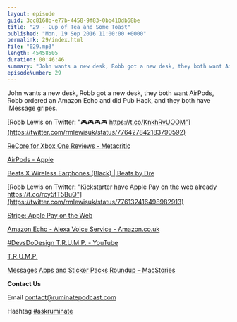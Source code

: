 ```yaml
---
layout: episode
guid: 3cc8168b-e77b-4458-9f83-0bb410db68be
title: "29 - Cup of Tea and Some Toast"
published: "Mon, 19 Sep 2016 11:00:00 +0000"
permalink: 29/index.html
file: "029.mp3"
length: 45458505
duration: 00:46:46
summary: "John wants a new desk, Robb got a new desk, they both want AirPods, Robb ordered an Amazon Echo and did Pub Hack, and they both have iMessage gripes."
episodeNumber: 29
---
```


John wants a new desk, Robb got a new desk, they both want AirPods, Robb ordered an Amazon Echo and did Pub Hack, and they both have iMessage gripes.

[Robb Lewis on Twitter: "🎮🎮🎮🎮 https://t.co/KnkhRvUOOM"](https://twitter.com/rmlewisuk/status/776427842183790592)

[ReCore for Xbox One Reviews - Metacritic](http://www.metacritic.com/game/xbox-one/recore?ref=hp)

[AirPods - Apple](http://www.apple.com/airpods/)

[Beats X Wireless Earphones (Black) | Beats by Dre](http://uk.beatsbydre.com/earphones/browse-earphones/wireless-earphones/MLYE2.html?icid=internal_LandingPage_na_GNS_UK_na_BeatsXComponent)

[Robb Lewis on Twitter: "Kickstarter have Apple Pay on the web already https://t.co/rcy5fT5BuQ"](https://twitter.com/rmlewisuk/status/776132416498982913)

[Stripe: Apple Pay on the Web](https://stripe.com/apple-pay)

[Amazon Echo - Alexa Voice Service - Amazon.co.uk](https://www.amazon.co.uk/dp/B01GAGVIE4/ref=gw_aucc_dopp_1?pf_rd_m=A3P5ROKL5A1OLE&pf_rd_s=desktop-hero-kindle-A&pf_rd_r=FDFYCBPM182ZSG98FFDX&pf_rd_t=Gateway&pf_rd_p=5136529e-baa9-4081-a197-87a8c431f6b8&pf_rd_i=desktop)

[#DevsDoDesign T.R.U.M.P. - YouTube](https://www.youtube.com/watch?v=oujQ43nIm6Y)

[T.R.U.M.P.](http://devsdodesign.com/T.R.U.M.P./)

[Messages Apps and Sticker Packs Roundup – MacStories](https://www.macstories.net/roundups/messages-apps-and-sticker-packs-roundup/)

**Contact Us**

Email [contact@ruminatepodcast.com](mailto:contact@ruminatepodcast.com)

Hashtag [#askruminate](https://twitter.com/search?q=askruminate)
